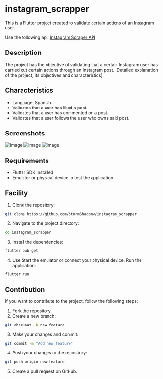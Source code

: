 # instagram_scrapper

This is a Flutter project created to validate certain actions of an Instagram user.

Use the following api: [Instagram Scraper API](https://rapidapi.com/social-api1-instagram/api/instagram-scraper-api2/)

## Description

The project has the objective of validating that a certain Instagram user has carried out certain actions through an Instagram post.
[Detailed explanation of the project, its objectives and characteristics]

## Characteristics

- Language: Spanish.
- Validates that a user has liked a post.
- Validates that a user has commented on a post.
- Validates that a user follows the user who owns said post.

## Screenshots
![image](https://github.com/StormShadonw/instagram_scrapper/assets/20448268/60ec301a-6104-4419-9e7a-d6d1e26a9ca1)
![image](https://github.com/StormShadonw/instagram_scrapper/assets/20448268/a2af9b0e-b1a5-46a9-817e-f3951df0e2e8)
![image](https://github.com/StormShadonw/instagram_scrapper/assets/20448268/f51f6eca-4cc9-4e32-b1b8-7a92f3865669)


## Requirements

- Flutter SDK installed
- Emulator or physical device to test the application

## Facility

1. Clone the repository:

```bash
git clone https://github.com/StormShadonw/instagram_scrapper
```

2. Navigate to the project directory:
```bash
cd instagram_scrapper
```
3. Install the dependencies:
```bash
flutter pub get
```
4. Use
Start the emulator or connect your physical device.
Run the application:
```bash
flutter run
```

## Contribution
If you want to contribute to the project, follow the following steps:

1. Fork the repository.
2. Create a new branch:
```bash
git checkout -b new-feature
```
3. Make your changes and commit:
```bash
git commit -m "Add new feature"
```
4. Push your changes to the repository:
```bash
git push origin new-feature
```
5. Create a pull request on GitHub.

